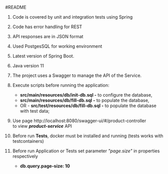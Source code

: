 #README
1. Code is covered by unit and integration tests using Spring
2. Code has error handling for REST
3. API responses are in JSON format
4. Used PostgesSQL for working environment
5. Latest version of Spring Boot. 
6. Java version 11
7. The project uses a Swagger to manage the API of the Service.
8. Execute scripts before running the application:
      - **src/main/resources/db/init-db.sql  -** to configure the database,
      - **src/main/resources/db/fill-db.sql  -** to populate the database,
   - OR - **src/test/resources/db/fill-db.sql  -** to populate the database with test data;

9. Use page http://localhost:8080/swagger-ui/#/product-controller   
   to view **_product-service_** API 
   
10. Before run **Tests**, docker must be installed and running (tests works with testcontainers)
11. Before run Application or Tests set parameter _"page.size"_ in properties respectively
      - **db.query.page-size: 10** 


